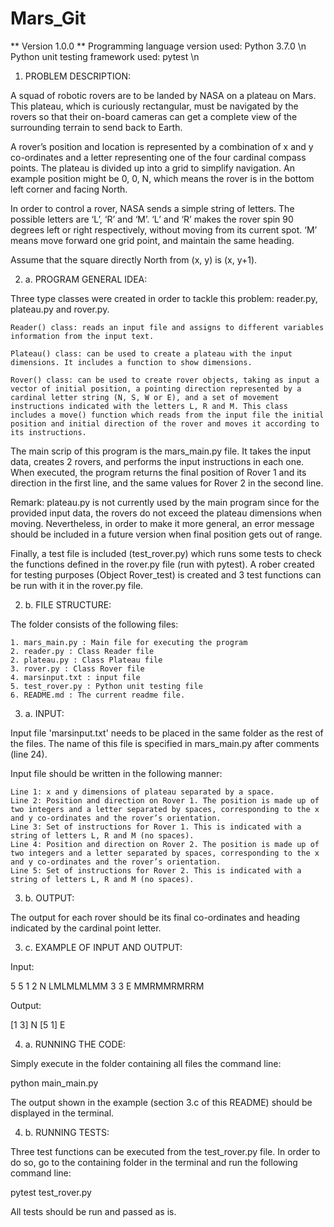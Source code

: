 # Mars_Git

** Version 1.0.0 **
Programming language version used: Python 3.7.0 \n
Python unit testing framework used: pytest \n

1. PROBLEM DESCRIPTION:

A squad of robotic rovers are to be landed by NASA on a plateau on Mars. This plateau, which is curiously rectangular, must be navigated by the rovers so that their on-board cameras can get a complete view of the surrounding terrain to send back to Earth.

A rover’s position and location is represented by a combination of x and y co-ordinates and a letter representing one of the four cardinal compass points. The plateau is divided up into a grid to simplify navigation. An example position might be 0, 0, N, which means the rover is in the bottom left corner and facing North.

In order to control a rover, NASA sends a simple string of letters. The possible letters are ‘L’, ‘R’ and ‘M’. ‘L’ and ‘R’ makes the rover spin 90 degrees left or right respectively, without moving from its current spot. ‘M’ means move forward one grid point, and maintain the same heading.

Assume that the square directly North from (x, y) is (x, y+1).

2. a. PROGRAM GENERAL IDEA:

Three type classes were created in order to tackle this problem: reader.py, plateau.py and rover.py.

    Reader() class: reads an input file and assigns to different variables information from the input text.

    Plateau() class: can be used to create a plateau with the input dimensions. It includes a function to show dimensions.

    Rover() class: can be used to create rover objects, taking as input a vector of initial position, a pointing direction represented by a cardinal letter string (N, S, W or E), and a set of movement instructions indicated with the letters L, R and M. This class includes a move() function which reads from the input file the initial position and initial direction of the rover and moves it according to its instructions.

The main scrip of this program is the mars_main.py file. It takes the input data, creates 2 rovers, and performs the input instructions in each one. When executed, the program returns the final position of Rover 1 and its direction in the first line, and the same values for Rover 2 in the second line.

Remark:
plateau.py is not currently used by the main program since for the provided input data, the rovers do not exceed the plateau dimensions when moving. Nevertheless, in order to make it more general, an error message should be included in a future version when final position gets out of range.

Finally, a test file is included (test_rover.py) which runs some tests to check the functions defined in the rover.py file (run with pytest). A rober created for testing purposes (Object Rover_test) is created and 3 test functions can be run with it in the rover.py file.

2. b. FILE STRUCTURE:

The folder consists of the following files:

    1. mars_main.py : Main file for executing the program
    2. reader.py : Class Reader file
    2. plateau.py : Class Plateau file
    3. rover.py : Class Rover file
    4. marsinput.txt : input file
    5. test_rover.py : Python unit testing file
    6. README.md : The current readme file.

3. a. INPUT:

Input file 'marsinput.txt' needs to be placed in the same folder as the rest of the files. The name of this file is specified in mars_main.py after comments (line 24).

Input file should be written in the following manner:

    Line 1: x and y dimensions of plateau separated by a space.
    Line 2: Position and direction on Rover 1. The position is made up of two integers and a letter separated by spaces, corresponding to the x and y co-ordinates and the rover’s orientation.
    Line 3: Set of instructions for Rover 1. This is indicated with a string of letters L, R and M (no spaces).
    Line 4: Position and direction on Rover 2. The position is made up of two integers and a letter separated by spaces, corresponding to the x and y co-ordinates and the rover’s orientation.
    Line 5: Set of instructions for Rover 2. This is indicated with a string of letters L, R and M (no spaces).

3. b. OUTPUT:

The output for each rover should be its final co-ordinates and heading indicated by the cardinal point letter.

3. c. EXAMPLE OF INPUT AND OUTPUT:

Input:

5 5
1 2 N
LMLMLMLMM
3 3 E
MMRMMRMRRM

Output:

[1 3] N
[5 1] E


4. a. RUNNING THE CODE:

Simply execute in the folder containing all files the command line:

python main_main.py

The output shown in the example (section 3.c of this README) should be displayed in the terminal.

4. b. RUNNING TESTS:

Three test functions can be executed from the test_rover.py file. In order to do so, go to the containing folder in the terminal and run the following command line:

pytest test_rover.py

All tests should be run and passed as is.
